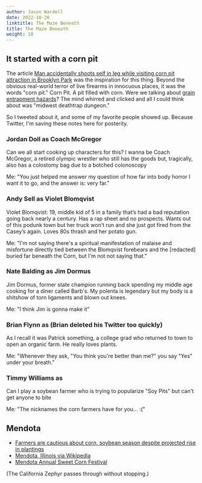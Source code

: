 ```yaml
---
author: Jason Wardell
date: 2022-10-26
linktitle: The Maze Beneath
title: The Maze Beneath
weight: 10
---
```

## It started with a corn pit

The article [Man accidentally shoots self in leg while visiting corn pit attraction in Brooklyn Park](https://www.startribune.com/man-accidentally-shoots-self-in-leg-while-at-corn-maze-in-brooklyn-park/600218588/) was the inspiration for this thing. Beyond the obvious real-world terror of live firearms in innocuous places, it was the words "corn pit." Corn Pit. A pit filled with corn. Were we talking about [grain entrapment hazards](https://www.osha.gov/grain-handling)? The mind whirred and clicked and all I could think about was "midwest deathtrap dungeon."

So I tweeted about it, and some of my favorite people showed up. Because Twitter, I'm saving these notes here for posterity.

### Jordan Doll as Coach McGregor
Can we all start cooking up characters for this? I wanna be Coach McGregor, a retired olympic wrestler who still has the goods but, tragically, also has a colostomy bag due to a botched colonoscopy

Me: "You just helped me answer my question of how far into body horror I want it to go, and the answer is: very far."

### Andy Sell as Violet Blomqvist
Violet Blomqvist: 19, middle kid of 5 in a family that’s had a bad reputation going back nearly a century. Has a rap sheet and no prospects. Wants out of this podunk town but her truck won’t run and she just got fired from the Casey’s again. Loves 80s thrash and her potato gun.

Me: "I'm not saying there's a spiritual manifestation of malaise and misfortune directly tied between the Blomqvist forebears and the [redacted] buried far beneath the Corn, but I'm not not saying that."

### Nate Balding as Jim Dormus
Jim Dormus, former state champion running back spending my middle age cooking for a diner called Barb's. My polenta is legendary but my body is a shitshow of torn ligaments and blown out knees.

Me: "I think Jim is gonna make it"

### Brian Flynn as (Brian deleted his Twitter too quickly)
As I recall it was Patrick something, a college grad who returned to town to open an organic farm. He really loves plants.

Me: "Whenever they ask, "You think you're better than me?" you say "Yes" under your breath."

### Timmy Williams as
Can I play a soybean farmer who is trying to popularize "Soy Pits" but can't get anyone to bite

Me: "The nicknames the corn farmers have for you... :("

## Mendota

* [Farmers are cautious about corn, soybean season despite projected rise in plantings](https://mendotareporter.com/article/farmers-are-cautious-about-corn-soybean-season-despite-projected-rise-in-plantings) 
* [Mendota, Illinois via Wikipedia](https://en.wikipedia.org/wiki/Mendota,_Illinois)
* [Mendota Annual Sweet Corn Festival](http://memory.loc.gov/diglib/legacies/loc.afc.afc-legacies.200002971/)

(The California Zephyr passes through without stopping.)

